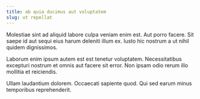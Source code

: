 ```yaml
---
title: ab quia ducimus aut voluptatem
slug: ut repellat
---
```


Molestiae sint ad aliquid labore culpa veniam enim est. Aut porro facere. Sit saepe id aut sequi eius harum deleniti illum ex. Iusto hic nostrum a ut nihil quidem dignissimos.

Laborum enim ipsum autem est est tenetur voluptatem. Necessitatibus excepturi nostrum et omnis aut facere sit error. Non ipsam odio rerum illo mollitia et reiciendis.

Ullam laudantium dolorem. Occaecati sapiente quod. Qui sed earum minus temporibus reprehenderit.
